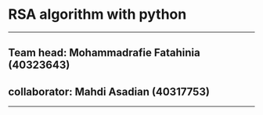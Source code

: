 # RSA algorithm with python

---
## Team head: Mohammadrafie Fatahinia (40323643)
## collaborator: Mahdi Asadian (40317753)

---


